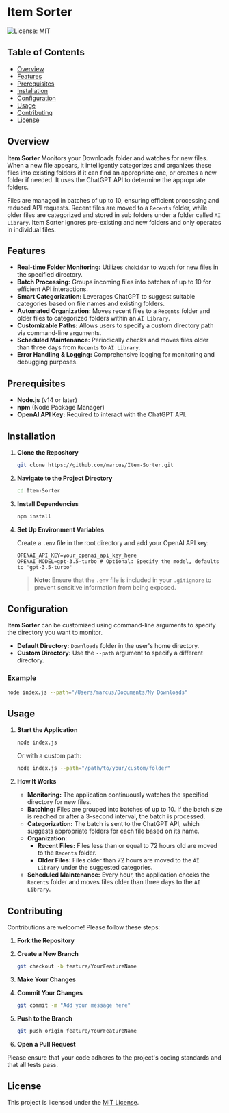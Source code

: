 # Item Sorter

![License: MIT](https://img.shields.io/badge/License-MIT-yellow.svg)

## Table of Contents

- [Overview](#overview)
- [Features](#features)
- [Prerequisites](#prerequisites)
- [Installation](#installation)
- [Configuration](#configuration)
- [Usage](#usage)
- [Contributing](#contributing)
- [License](#license)

## Overview

**Item Sorter** Monitors your Downloads folder and watches for new files. When a new file appears, it intelligently categorizes and organizes these files into existing folders if it can find an appropriate one, or creates a new folder if needed. It uses the ChatGPT API to determine the appropriate folders.

Files are managed in batches of up to 10, ensuring efficient processing and reduced API requests. Recent files are moved to a `Recents` folder, while older files are categorized and stored in sub folders under a folder called `AI Library`. Item Sorter ignores pre-existing and new folders and only operates in individual files.

## Features

- **Real-time Folder Monitoring:** Utilizes `chokidar` to watch for new files in the specified directory.
- **Batch Processing:** Groups incoming files into batches of up to 10 for efficient API interactions.
- **Smart Categorization:** Leverages ChatGPT to suggest suitable categories based on file names and existing folders.
- **Automated Organization:** Moves recent files to a `Recents` folder and older files to categorized folders within an `AI Library`.
- **Customizable Paths:** Allows users to specify a custom directory path via command-line arguments.
- **Scheduled Maintenance:** Periodically checks and moves files older than three days from `Recents` to `AI Library`.
- **Error Handling & Logging:** Comprehensive logging for monitoring and debugging purposes.

## Prerequisites

- **Node.js** (v14 or later)
- **npm** (Node Package Manager)
- **OpenAI API Key:** Required to interact with the ChatGPT API.

## Installation

1. **Clone the Repository**

   ```bash
   git clone https://github.com/marcus/Item-Sorter.git
   ```

2. **Navigate to the Project Directory**

   ```bash
   cd Item-Sorter
   ```

3. **Install Dependencies**

   ```bash
   npm install
   ```

4. **Set Up Environment Variables**

   Create a `.env` file in the root directory and add your OpenAI API key:

   ```env
   OPENAI_API_KEY=your_openai_api_key_here
   OPENAI_MODEL=gpt-3.5-turbo # Optional: Specify the model, defaults to 'gpt-3.5-turbo'
   ```

   > **Note:** Ensure that the `.env` file is included in your `.gitignore` to prevent sensitive information from being exposed.

## Configuration

**Item Sorter** can be customized using command-line arguments to specify the directory you want to monitor.

- **Default Directory:** `Downloads` folder in the user's home directory.
- **Custom Directory:** Use the `--path` argument to specify a different directory.

### Example

```bash
node index.js --path="/Users/marcus/Documents/My Downloads"
```

## Usage

1. **Start the Application**

   ```bash
   node index.js
   ```

   Or with a custom path:

   ```bash
   node index.js --path="/path/to/your/custom/folder"
   ```

2. **How It Works**

   - **Monitoring:** The application continuously watches the specified directory for new files.
   - **Batching:** Files are grouped into batches of up to 10. If the batch size is reached or after a 3-second interval, the batch is processed.
   - **Categorization:** The batch is sent to the ChatGPT API, which suggests appropriate folders for each file based on its name.
   - **Organization:** 
     - **Recent Files:** Files less than or equal to 72 hours old are moved to the `Recents` folder.
     - **Older Files:** Files older than 72 hours are moved to the `AI Library` under the suggested categories.
   - **Scheduled Maintenance:** Every hour, the application checks the `Recents` folder and moves files older than three days to the `AI Library`.

## Contributing

Contributions are welcome! Please follow these steps:

1. **Fork the Repository**

2. **Create a New Branch**

   ```bash
   git checkout -b feature/YourFeatureName
   ```

3. **Make Your Changes**

4. **Commit Your Changes**

   ```bash
   git commit -m "Add your message here"
   ```

5. **Push to the Branch**

   ```bash
   git push origin feature/YourFeatureName
   ```

6. **Open a Pull Request**

Please ensure that your code adheres to the project's coding standards and that all tests pass.

## License

This project is licensed under the [MIT License](LICENSE).
